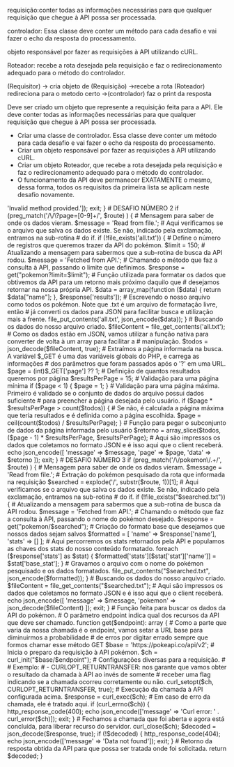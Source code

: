 

requisição:conter todas as informações necessárias para que qualquer
requisição que chegue à API possa ser processada.


controlador: Essa classe deve conter um método para cada desafio e vai fazer o
echo da resposta do processamento.

objeto responsável por fazer as requisições à API utilizando cURL.

Roteador: recebe a rota desejada pela requisição e faz o redirecionamento
adequado para o método do controlador.

(Requisitor) -> cria objeto de (Requisição) ->recebe a rota (Roteador) redireciona para o metodo certo ->(controlador) faz  o print da resposta



Deve ser criado um objeto que represente a requisição feita para a API.
Ele deve conter todas as informações necessárias para que qualquer
requisição que chegue à API possa ser processada.
- Criar uma classe de controlador. Essa classe deve conter um método para cada desafio e vai fazer o
echo da resposta do processamento.
- Criar um objeto responsável por fazer as requisições à API utilizando cURL.
- Criar um objeto Roteador, que recebe a rota desejada pela requisição e faz o redirecionamento
adequado para o método do controlador.
- O funcionamento da API deve permanecer EXATAMENTE o mesmo, dessa forma, todos os
requisitos da primeira lista se aplicam neste desafio novamente.
<?php

# Leitura dos parâmetros do servidor. A variável $_SERVER é global do PHP e contém dados pertinentes ao servidor e
# à requisição que foi feita.

$method = $_SERVER['REQUEST_METHOD']; # Extração do método HTTP da requisição.
$route = $_SERVER['REQUEST_URI']; # Extração da rota para qual foi endereçada a requisição.

# Definição do tipo de retorno que vamos passar para o client. Esse cabeçalho ajuda o client a saber como tratar a
# resposta que for enviada pela nossa API.
header('Content-Type: application/json');

# Definição código de status HTTP. Tem por função principal informar ao client se houve algum erro ou comportamento inesperado
# durante a requisição.
#
# Exemplos:
#    - Códigos 2xx: indicam que a requisição foi bem sucedida e a resposta pode ser processada.
#    - Códigos 3xx: indicam que o recurso que foi solicitado não se econtra mais no endereço que a pessoa informou/foi
#                   movido.
#    - Códigos 4xx: indicam que a requisição não está de acordo com o formato esperado pelo servidor para aquele
#                   endpoint/função/método.
#    - Códigos 5xx: indicam que houve algum erro interno do servidor durante o processamento da requisição pelo
#                   servidor. Normalmente acontecem por erros em rotinas do próprio servidor e não porque a requisição
#                   enviada não está de acordo com o que é esperado.
#
# O código 200 - OK é informado supondo que tudo correrá bem durante a execução das rotinas, mas pode ser sobreescrito
# ao longo do processo para outro código em caso de comportamentos adversos.
http_response_code(200);

# Validação do método HTTP informado pela requisição. Nossos endpoints esperam que a requisição seja feita pelo método
# GET.
if ($method !== 'GET') {
    # Se o método não for o correto, informamos o status HTTP 400 - Bad Request, para requisição mal-formatada.
    http_response_code(400);

    # Imprimimos um retorno na resposta para indicar qual o erro que ocorreu durante o processamento da requisição.
    echo json_encode(['message' => 'Invalid method provided.']);
    exit;
}

# DESAFIO NÚMERO 2
if (preg_match('/\/\?page=[0-9]+/', $route) ) {

    # Mensagem para saber de onde os dados vieram.
    $message = 'Read from file.';

    # Aqui verificamos se o arquivo que salva os dados existe. Se não, indicado pela exclamação, entramos na sub-rotina
    # do if.
    if (!file_exists('all.txt')) {
        # Define o número de registros que queremos trazer da API do pokémon.
        $limit = 150;

        # Atualizando a mensagem para sabermos que a sub-rotina de busca da API rodou.
        $message = 'Fetched from API.';

        # Chamando o método que faz a consulta à API, passando o limite que definimos.
        $response = get("pokemon?limit=$limit");

        # Função utilizada para formatar os dados que obtivemos da API para um retorno mais próximo daquilo que
        # desejamos retornar na nossa própria API.
        $data = array_map(function ($data) {
            return $data["name"];
        }, $response['results']);

        # Escrevendo o nosso arquivo como todos os pokémon. Note que .txt é um arquivo de formatação livre, então
        # já converti os dados para JSON para facilitar busca e utilização mais a frente.
        file_put_contents('all.txt', json_encode($data));
    }

    # Buscando os dados do nosso arquivo criado.
    $fileContent = file_get_contents('all.txt');

    # Como os dados estão em JSON, vamos utilizar a função nativa para converter de volta à um array para facilitar a
    # manipulação.
    $todos = json_decode($fileContent, true);

    # Extraímos a página informada na busca. A variável $_GET é uma das variáveis globais do PHP, e carrega as informações
    # dos parâmetros que foram passados após o '?' em uma URL.
    $page = (int)$_GET['page'] ?? 1;

    # Definição de quantos resultados queremos por página
    $resultsPerPage = 15;

    # Validação para uma página mínima
    if ($page < 1) {
        $page = 1;
    }

    # Validação para uma página máxima. Primeiro é validado se o conjunto de dados do arquivo possui dados suficiente
    # para preencher a página desejada pelo usuário.
    if ($page * $resultsPerPage > count($todos)) {
        # Se não, é calculada a página máxima que teria resultados e é definida como a página escolhida.
        $page = ceil(count($todos) / $resultsPerPage);
    }

    # Função para pegar o subconjunto de dados da página informada pelo usuário
    $retorno = array_slice($todos, ($page - 1) * $resultsPerPage, $resultsPerPage);

    # Aqui são impressos os dados que coletamos no formato JSON e é isso aqui que o client receberá.
    echo json_encode([
        'message' => $message,
        'page' => $page,
        'data' => $retorno
    ]);
    exit;
}

# DESAFIO NÚMERO 3
if (preg_match('/\/pokemon\/.+/', $route) ) {

    # Mensagem para saber de onde os dados vieram.
    $message = 'Read from file.';

    # Extração do pokémon pesquisado da rota que informada na requisição
    $searched = explode('/', substr($route, 1))[1];

    # Aqui verificamos se o arquivo que salva os dados existe. Se não, indicado pela exclamação, entramos na sub-rotina
    # do if.
    if (!file_exists("$searched.txt")) {
        # Atualizando a mensagem para sabermos que a sub-rotina de busca da API rodou.
        $message = 'Fetched from API.';

        # Chamando o método que faz a consulta à API, passando o nome do pokémon desejado.
        $response = get("pokemon/$searched");

         # Criação do formato base que desejamos que nossos dados sejam salvos
        $formatted = [
            'name' => $response['name'],
            'stats' => []
        ];

        # Aqui percorremos os stats retornados pela API e populamos as chaves dos stats do nosso conteúdo formatado.
        foreach ($response['stats'] as $stat) {
            $formatted['stats'][$stat['stat']['name']] = $stat['base_stat'];
        }

        # Gravamos o arquivo com o nome do pokémon pesquisado e os dados formatados.
        file_put_contents("$searched.txt", json_encode($formatted));
    }
    # Buscando os dados do nosso arquivo criado.
    $fileContent = file_get_contents("$searched.txt");

    # Aqui são impressos os dados que coletamos no formato JSON e é isso aqui que o client receberá.
    echo json_encode([
        'message' => $message,
        'pokemon' => json_decode($fileContent)
    ]);
    exit;
}



# Função feita para buscar os dados da API do pokémon.
# O parâmetro endpoint indica qual dos recursos da API que deve ser chamado.
function get($endpoint): array
{
    # Como a parte que varia da nossa chamada é o endpoint, vamos setar a URL base para diminuirmos a probabilidade
    # de erros por digitar errado sempre que formos chamar esse método GET
    $base = 'https://pokeapi.co/api/v2';

    # Inicia o preparo da requisição à API pokémon.
    $ch = curl_init("$base/$endpoint");

    # Configurações diversas para a requisição.
    #
    # Exemplo:
    #     - CURLOPT_RETURNTRANSFER: nos garante que vamos obter o resultado da chamada à API ao invés de somente
    #                               receber uma flag indicando se a chamada ocorreu corretamente ou não.
    curl_setopt($ch, CURLOPT_RETURNTRANSFER, true);

    # Execução da chamada à API configurada acima.
    $response = curl_exec($ch);

    # Em caso de erro da chamada, ele é tratado aqui.
    if (curl_errno($ch)) {
        http_response_code(400);
        echo json_encode(['message' => 'Curl error: ' . curl_error($ch)]);
        exit;
    }

    # Fechamos a chamada que foi aberta e agora está concluída, para liberar recurso do servidor.
    curl_close($ch);

    $decoded = json_decode($response, true);

    if (!$decoded) {
        http_response_code(404);
        echo json_encode(['message' => 'Data not found']);
        exit;
    }

    # Retorno da resposta obtida da API para que possa ser tratada onde foi solicitada.
    return $decoded;
}